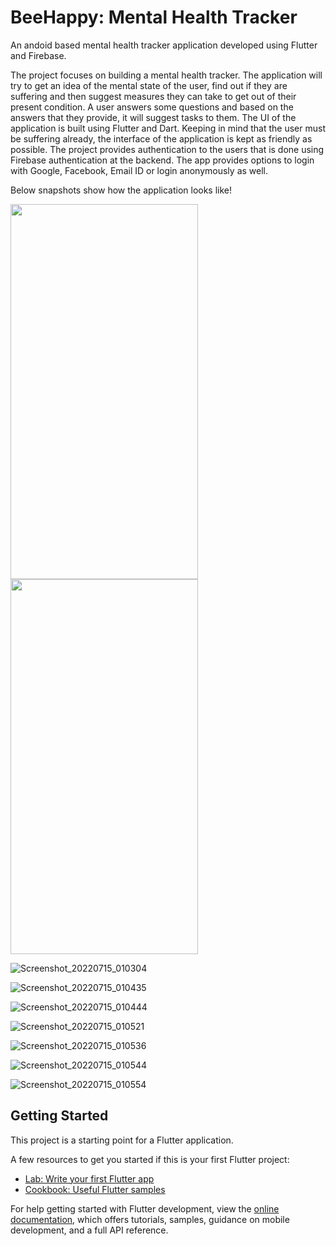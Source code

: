 # BeeHappy: Mental Health Tracker

An andoid based mental health tracker application developed using Flutter and Firebase.

The project focuses on building a mental health tracker. The application will try to get an idea of the mental state of the user, find out if they are suffering and then suggest measures they can take to get out of their present condition. A user answers some questions and based on the answers that they provide, it will suggest tasks to
them. The UI of the application is built using Flutter and Dart. Keeping in mind that the user must be suffering already, the interface of the application is kept as friendly as possible. The project provides authentication to the users that is done using Firebase authentication at the backend. The app provides options to login with Google, Facebook, Email ID or login anonymously as well. 

Below snapshots show how the application looks like!

<img src="https://user-images.githubusercontent.com/72212740/185929457-6c41c057-e1d4-4ea5-b006-b6310afd44dc.png" width="300" height="600">

<img src="https://user-images.githubusercontent.com/72212740/185930057-7960163c-1173-4ed3-8c19-277d414fb778.png" width="300" height="600">

![Screenshot_20220715_010304](https://user-images.githubusercontent.com/72212740/185930112-514384cf-2a50-434c-b78e-0ac009545254.png)

![Screenshot_20220715_010435](https://user-images.githubusercontent.com/72212740/185930140-f4e80f2e-f682-4fce-b42e-cf2674db3ca6.png)

![Screenshot_20220715_010444](https://user-images.githubusercontent.com/72212740/185930188-3960aed4-238e-4cf1-a16a-9f37c70dbb49.png)

![Screenshot_20220715_010521](https://user-images.githubusercontent.com/72212740/185930255-8deb89e4-e497-4a64-a8b0-f4e94171b928.png)

![Screenshot_20220715_010536](https://user-images.githubusercontent.com/72212740/185930314-d6197a95-769f-4f7e-b43d-04d5b2b6040a.png)

![Screenshot_20220715_010544](https://user-images.githubusercontent.com/72212740/185930348-3041f4ac-9c03-4792-a04e-4eb027cc967e.png)

![Screenshot_20220715_010554](https://user-images.githubusercontent.com/72212740/185930411-b974aef2-3fb9-47ba-a2a3-55425b51533d.png)

## Getting Started

This project is a starting point for a Flutter application.

A few resources to get you started if this is your first Flutter project:

- [Lab: Write your first Flutter app](https://docs.flutter.dev/get-started/codelab)
- [Cookbook: Useful Flutter samples](https://docs.flutter.dev/cookbook)

For help getting started with Flutter development, view the
[online documentation](https://docs.flutter.dev/), which offers tutorials,
samples, guidance on mobile development, and a full API reference.
